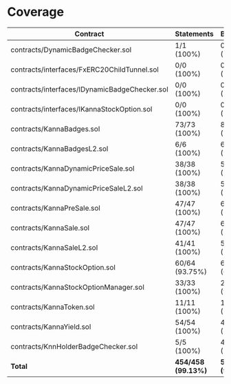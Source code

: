# Coverage

|Contract|Statements|Branches|Functions|Lines|
|-|-|-|-|-|
|contracts/DynamicBadgeChecker.sol|1/1 (100%)|0/0 (100%)|1/1 (100%)|1/1 (100%)|
|contracts/interfaces/FxERC20ChildTunnel.sol|0/0 (100%)|0/0 (100%)|0/0 (100%)|0/0 (100%)|
|contracts/interfaces/IDynamicBadgeChecker.sol|0/0 (100%)|0/0 (100%)|0/0 (100%)|0/0 (100%)|
|contracts/interfaces/IKannaStockOption.sol|0/0 (100%)|0/0 (100%)|0/0 (100%)|0/0 (100%)|
|contracts/KannaBadges.sol|73/73 (100%)|88/88 (100%)|27/27 (100%)|88/88 (100%)|
|contracts/KannaBadgesL2.sol|6/6 (100%)|6/6 (100%)|2/2 (100%)|6/6 (100%)|
|contracts/KannaDynamicPriceSale.sol|38/38 (100%)|50/50 (100%)|14/14 (100%)|46/46 (100%)|
|contracts/KannaDynamicPriceSaleL2.sol|38/38 (100%)|50/50 (100%)|14/14 (100%)|46/46 (100%)|
|contracts/KannaPreSale.sol|47/47 (100%)|60/60 (100%)|16/16 (100%)|55/55 (100%)|
|contracts/KannaSale.sol|47/47 (100%)|60/60 (100%)|16/16 (100%)|55/55 (100%)|
|contracts/KannaSaleL2.sol|41/41 (100%)|54/54 (100%)|15/15 (100%)|48/48 (100%)|
|contracts/KannaStockOption.sol|60/64 (93.75%)|60/86 (69.77%)|12/12 (100%)|79/80 (98.75%)|
|contracts/KannaStockOptionManager.sol|33/33 (100%)|25/26 (96.15%)|13/13 (100%)|43/43 (100%)|
|contracts/KannaToken.sol|11/11 (100%)|18/18 (100%)|7/7 (100%)|12/12 (100%)|
|contracts/KannaYield.sol|54/54 (100%)|44/58 (75.86%)|13/13 (100%)|83/83 (100%)|
|contracts/KnnHolderBadgeChecker.sol|5/5 (100%)|4/4 (100%)|5/5 (100%)|7/7 (100%)|
|**Total**|**454/458 (99.13%)**|**519/560 (92.68%)**|**155/155 (100%)**|**569/570 (99.82%)**|
